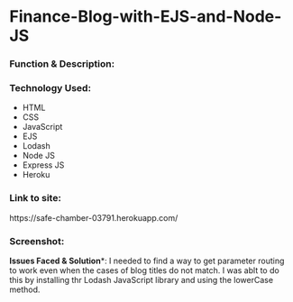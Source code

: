 # Finance-Blog-with-EJS-and-Node-JS

<h3>Function & Description:</h3>


<h3>Technology Used:</h3>

- HTML
- CSS
- JavaScript
- EJS
- Lodash
- Node JS
- Express JS
- Heroku

<h3>Link to site:</h3>
https://safe-chamber-03791.herokuapp.com/


<h3>Screenshot:</h3>


**Issues Faced & Solution***:
I needed to find a way to get parameter routing to work even when the cases of blog titles do not match. I was ablt to do this by installing thr Lodash JavaScript library and using the lowerCase method.
